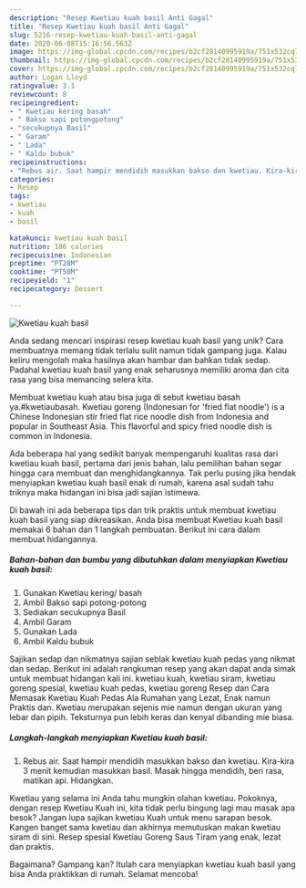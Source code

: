```yaml
---
description: "Resep Kwetiau kuah basil Anti Gagal"
title: "Resep Kwetiau kuah basil Anti Gagal"
slug: 5216-resep-kwetiau-kuah-basil-anti-gagal
date: 2020-06-08T15:16:56.563Z
image: https://img-global.cpcdn.com/recipes/b2cf28140995919a/751x532cq70/kwetiau-kuah-basil-foto-resep-utama.jpg
thumbnail: https://img-global.cpcdn.com/recipes/b2cf28140995919a/751x532cq70/kwetiau-kuah-basil-foto-resep-utama.jpg
cover: https://img-global.cpcdn.com/recipes/b2cf28140995919a/751x532cq70/kwetiau-kuah-basil-foto-resep-utama.jpg
author: Logan Lloyd
ratingvalue: 3.1
reviewcount: 8
recipeingredient:
- " Kwetiau kering basah"
- " Bakso sapi potongpotong"
- "secukupnya Basil"
- " Garam"
- " Lada"
- " Kaldu bubuk"
recipeinstructions:
- "Rebus air. Saat hampir mendidih masukkan bakso dan kwetiau. Kira-kira 3 menit kemudian masukkan basil. Masak hingga mendidih, beri rasa, matikan api. Hidangkan."
categories:
- Resep
tags:
- kwetiau
- kuah
- basil

katakunci: kwetiau kuah basil 
nutrition: 186 calories
recipecuisine: Indonesian
preptime: "PT28M"
cooktime: "PT50M"
recipeyield: "1"
recipecategory: Dessert

---
```



![Kwetiau kuah basil](https://img-global.cpcdn.com/recipes/b2cf28140995919a/751x532cq70/kwetiau-kuah-basil-foto-resep-utama.jpg)

Anda sedang mencari inspirasi resep kwetiau kuah basil yang unik? Cara membuatnya memang tidak terlalu sulit namun tidak gampang juga. Kalau keliru mengolah maka hasilnya akan hambar dan bahkan tidak sedap. Padahal kwetiau kuah basil yang enak seharusnya memiliki aroma dan cita rasa yang bisa memancing selera kita.

Membuat kwetiau kuah atau bisa juga di sebut kwetiau basah ya.#kwetiaubasah. Kwetiau goreng (Indonesian for &#39;fried flat noodle&#39;) is a Chinese Indonesian stir fried flat rice noodle dish from Indonesia and popular in Southeast Asia. This flavorful and spicy fried noodle dish is common in Indonesia.

Ada beberapa hal yang sedikit banyak mempengaruhi kualitas rasa dari kwetiau kuah basil, pertama dari jenis bahan, lalu pemilihan bahan segar hingga cara membuat dan menghidangkannya. Tak perlu pusing jika hendak menyiapkan kwetiau kuah basil enak di rumah, karena asal sudah tahu triknya maka hidangan ini bisa jadi sajian istimewa.


Di bawah ini ada beberapa tips dan trik praktis untuk membuat kwetiau kuah basil yang siap dikreasikan. Anda bisa membuat Kwetiau kuah basil memakai 6 bahan dan 1 langkah pembuatan. Berikut ini cara dalam membuat hidangannya.

<!--inarticleads1-->

##### Bahan-bahan dan bumbu yang dibutuhkan dalam menyiapkan Kwetiau kuah basil:

1. Gunakan  Kwetiau kering/ basah
1. Ambil  Bakso sapi potong-potong
1. Sediakan secukupnya Basil
1. Ambil  Garam
1. Gunakan  Lada
1. Ambil  Kaldu bubuk


Sajikan sedap dan nikmatnya sajian seblak kwetiau kuah pedas yang nikmat dan sedap. Berikut ini adalah rangkuman resep yang akan dapat anda simak untuk membuat hidangan kali ini. kwetiau kuah, kwetiau siram, kwetiau goreng spesial, kwetiau kuah pedas, kwetiau goreng Resep dan Cara Memasak Kwetiau Kuah Pedas Ala Rumahan yang Lezat, Enak namun Praktis dan. Kwetiau merupakan sejenis mie namun dengan ukuran yang lebar dan pipih. Teksturnya pun lebih keras dan kenyal dibanding mie biasa. 

<!--inarticleads2-->

##### Langkah-langkah menyiapkan Kwetiau kuah basil:

1. Rebus air. Saat hampir mendidih masukkan bakso dan kwetiau. Kira-kira 3 menit kemudian masukkan basil. Masak hingga mendidih, beri rasa, matikan api. Hidangkan.


Kwetiau yang selama ini Anda tahu mungkin olahan kwetiau. Pokoknya, dengan resep Kwetiau Kuah ini, kita tidak perlu bingung lagi mau masak apa besok? Jangan lupa sajikan kwetiau Kuah untuk menu sarapan besok. Kangen banget sama kwetiau dan akhirnya memutuskan makan kwetiau siram di sini. Resep spesial Kwetiau Goreng Saus Tiram yang enak, lezat dan praktis. 

Bagaimana? Gampang kan? Itulah cara menyiapkan kwetiau kuah basil yang bisa Anda praktikkan di rumah. Selamat mencoba!
